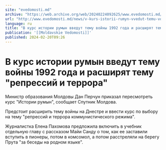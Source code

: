 ```yaml
---
site: "evedomosti.md"
archive: "https://web.archive.org/web/20240224092625/www.evedomosti.md/news/v-kurs-istorii-rumyn-vvedut-temu-vojny-1992-goda-i-rasshirya"
url: "http://www.evedomosti.md/news/v-kurs-istorii-rumyn-vvedut-temu-vojny-1992-goda-i-rasshirya"
language: ru
title: "В курс истории румын введут тему войны 1992 года и расширят тему \"репрессий и террора\""
publication: '[[Moldavskie Vedomosti]]'
published: 2024-02-20T09:26
---
```


# В курс истории румын введут тему войны 1992 года и расширят тему "репрессий и террора"

Министр образования Молдовы Дан Перчун приказал пересмотреть курс "Истории румын", сообщает Спутник Молдова.

Предстоит расширить тему войны на Днестре и ввести курс по выбору на тему "репрессий и террора коммунистического режима".

Журналистка Елена Пахомова предложила включить в учебник отдельную главу с рассказом Майи Санду о том, как ее заставили вступить в пионеры, потом в комсомол, а потом расстреляли на берегу Прута "за беседы на родном языке".